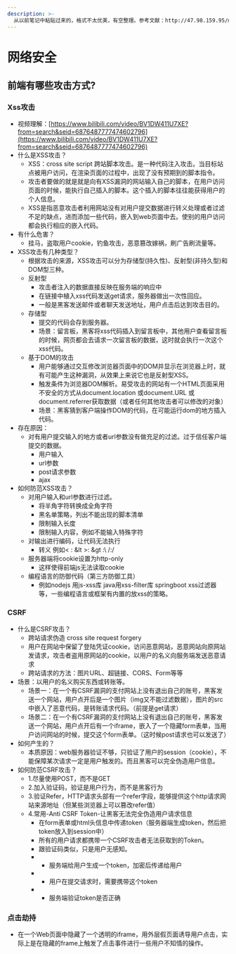 ```yaml
---
description: >-
  从以前笔记中粘贴过来的，格式不太优美，有空整理。参考文献：http://47.98.159.95/my_blog/browser-security/001.html#什么是-xss-攻击？参考文献：https://juejin.im/post/5cd6ad7a51882568d3670a8e
---
```


# 网络安全

## 前端有哪些攻击方式?

### Xss攻击

* 视频理解：[https://www.bilibili.com/video/BV1DW411U7XE?from=search&seid=6876487777474602796](https://www.bilibili.com/video/BV1DW411U7XE?from=search&seid=6876487777474602796)
* 什么是XSS攻击？
  * XSS：cross site script 跨站脚本攻击。是一种代码注入攻击。当目标站点被用户访问，在渲染页面的过程中，出现了没有预期到的脚本指令。
  * 攻击者要做的就是就是向有XSS漏洞的网站输入自己的脚本，在用户访问页面的时候，能执行自己插入的脚本。这个插入的脚本往往能获得用户的个人信息。
  * XSS是指恶意攻击者利用网站没有对用户提交数据进行转义处理或者过滤不足的缺点，进而添加一些代码，嵌入到web页面中去。使别的用户访问都会执行相应的嵌入代码。
* 有什么危害？
  * 挂马，盗取用户cookie，钓鱼攻击，恶意篡改嫁祸，刷广告刷流量等。
* XSS攻击有几种类型？
  * 根据攻击的来源，XSS攻击可以分为存储型\(持久性\)、反射型\(非持久型\)和DOM型三种。
  * 反射型
    * 攻击者注入的数据直接反映在服务端的响应中
    * 在链接中植入xss代码发送get请求，服务器做出一次性回应。
    * 一般是黑客发送邮件或者聊天发送地址，用户点击后达到攻击目的。
  * 存储型
    * 提交的代码会存到服务器。
    * 场景：留言板，黑客将xss代码插入到留言板中，其他用户查看留言板的时候，网页都会去请求一次留言板的数据，这时就会执行一次这个xss代码。
  * 基于DOM的攻击
    * 用户能够通过交互修改浏览器页面中的DOM并显示在浏览器上时，就有可能产生这种漏洞，从效果上来说它也是反射型XSS。
    * 触发条件为浏览器DOM解析。易受攻击的网站有一个HTML页面采用不安全的方式从document.location 或document.URL 或 document.referrer获取数据（或者任何其他攻击者可以修改的对象）
    * 场景：黑客猜到客户端操作DOM的代码，在可能运行dom的地方插入代码。
* 存在原因：
  * 对有用户提交输入的地方或者url参数没有做充足的过滤。过于信任客户端提交的数据。
    * 用户输入
    * url参数
    * post请求参数
    * ajax
* 如何防范XSS攻击？
  * 对用户输入和url参数进行过滤。
    * 将半角字符转换成全角字符
    * 黑名单策略，列出不能出现的脚本清单
    * 限制输入长度
    * 限制输入内容，例如不能输入特殊字符
  * 对输出进行编码，让代码无法执行
    * 转义 例如&lt; : &lt &gt;: &gt \:\\ /:\/
  * 服务器端将cookie设置为http-only
    * 这样使得前端js无法读取cookie
  * 编程语言的防御代码（第三方防御工具）
    * 例如nodejs 用js-xss库 java用xss-filter库 springboot xss过滤器等，一些编程语言或框架有内置的放xss的策略。

### CSRF

* 什么是CSRF攻击？
  * 跨站请求伪造 cross site request forgery
  * 用户在网站中保留了登陆凭证cookie，访问恶意网站，恶意网站向原网站发请求，攻击者盗用原网站的cookie，以用户的名义向服务端发送恶意请求
  * 跨站请求的方法：图片URL、超链接、CORS、Form等等
* 场景：以用户的名义购买东西或转账等。
  * 场景一：在一个有CSRF漏洞的支付网站上没有退出自己的账号，黑客发送一个网站，用户点开后是一个图片（img又不能过滤数据），图片的src中嵌入了恶意代码，是转账请求代码。（前提是get请求）
  * 场景二：在一个有CSRF漏洞的支付网站上没有退出自己的账号，黑客发送一个网站，用户点开后有一个iframe，嵌入了一个隐藏form表单，当用户访问网站的时候，提交这个form表单。（这时候post请求也可以发送了）
* 如何产生的？
  * 本质原因：web服务器验证不够，只验证了用户的session（cookie），不能保障某次请求一定是用户触发的。而且黑客可以完全伪造用户信息。
* 如何防范CSRF攻击？
  * 1.尽量使用POST，而不是GET
  * 2.加入验证码，验证是用户行为，而不是黑客行为
  * 3.验证Refer，HTTP请求头部有一个refer字段，能够提供这个http请求网站来源地址（但某些浏览器上可以篡改refer值）
  * 4.常用-Anti CSRF Token-让黑客无法完全伪造用户请求信息
    * 在form表单或html头信息中传递token（服务器端生成token，然后把token放入到session中）
    * 所有的用户请求都携带一个CSRF攻击者无法获取到的Token。
    * 跟验证码类似，只是用户无感知。
    * - 服务端给用户生成一个token，加密后传递给用户
    * - 用户在提交请求时，需要携带这个token
    * - 服务端验证token是否正确

### 点击劫持

* 在一个Web页面中隐藏了一个透明的iframe，用外层假页面诱导用户点击，实际上是在隐藏的frame上触发了点击事件进行一些用户不知情的操作。

